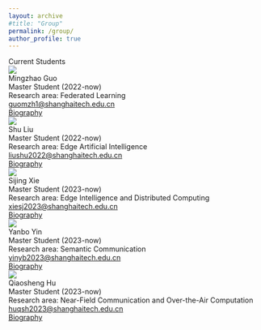 ```yaml
---
layout: archive
#title: "Group"
permalink: /group/
author_profile: true
---
```


<link rel="stylesheet" href="/css/customized-stylesheet.css">

<div class="content-framework">

<div class="cat">Current Students</div>

<div class="group-member">
    <div class="member-photo"><img src="/images/guomzh.jpg"></div>
    <div class="member-info-sets">
        <div class="member-name">Mingzhao Guo</div>
        <div class="member-status">Master Student (2022-now)</div>
        <div class="member-interests">Research area: Federated Learning</div>
        <div class="member-email"><a href="mailto:guomzh1@shanghaitech.edu.cn">guomzh1@shanghaitech.edu.cn</a></div>
        <div class="member-misc"><a href="">Biography</a></div>
    </div>
</div>

<div class="group-member">
    <div class="member-photo"><img src="/images/liushu.jpg"></div>
    <div class="member-info-sets">
        <div class="member-name">Shu Liu</div>
        <div class="member-status">Master Student (2022-now)</div>
        <div class="member-interests">Research area: Edge Artificial Intelligence</div>
        <div class="member-email"><a href="mailto:liushu2022@shanghaitech.edu.cn">liushu2022@shanghaitech.edu.cn</a></div>
        <div class="member-misc"><a href="">Biography</a></div>
    </div>
</div>

<div class="group-member">
    <div class="member-photo"><img src="/images/xiesj.jpg"></div>
    <div class="member-info-sets">
        <div class="member-name">Sijing Xie</div>
        <div class="member-status">Master Student (2023-now)</div>
        <div class="member-interests">Research area: Edge Intelligence and Distributed Computing</div>
        <div class="member-email"><a href="mailto:xiesj2023@shanghaitech.edu.cn">xiesj2023@shanghaitech.edu.cn</a></div>
        <div class="member-misc"><a href="">Biography</a></div>
    </div>
</div>

<div class="group-member">
    <div class="member-photo"><img src="/images/yinyb.jpg"></div>
    <div class="member-info-sets">
        <div class="member-name">Yanbo Yin</div>
        <div class="member-status">Master Student (2023-now)</div>
        <div class="member-interests">Research area: Semantic Communication</div>
        <div class="member-email"><a href="mailto:yinyb2023@shanghaitech.edu.cn">yinyb2023@shanghaitech.edu.cn</a></div>
        <div class="member-misc"><a href="">Biography</a></div>
    </div>
</div>

<div class="group-member">
    <div class="member-photo"><img src="/images/huqsh.jpg"></div>
    <div class="member-info-sets">
        <div class="member-name">Qiaosheng Hu</div>
        <div class="member-status">Master Student (2023-now)</div>
        <div class="member-interests">Research area: Near-Field Communication and Over-the-Air Computation</div>
        <div class="member-email"><a href="mailto:huqsh2023@shanghaitech.edu.cn">huqsh2023@shanghaitech.edu.cn</a></div>
        <div class="member-misc"><a href="">Biography</a></div>
    </div>
</div>
























</div>
